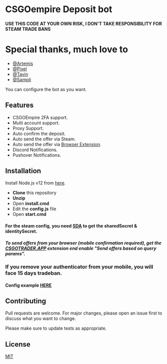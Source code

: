 # CSGOempire Deposit bot

#### USE THIS CODE AT YOUR OWN RISK, I DON'T TAKE RESPONSIBILITY FOR STEAM TRADE BANS

#

# Special thanks, much love to

-   [@Artemis]( https://github.com/Art-em1s )
-   [@Pixel]( https://github.com/PixelBoii )
-   [@Tavin]( https://github.com/tavindev )
-   [@Sampli]( https://github.com/easton36 )

You can configure the bot as you want.

## Features

-   CSGOEmpire 2FA support.
-   Multi account support.
-   Proxy Support.
-   Auto confirm the deposit.
-   Auto send the offer via Steam.
-   Auto send the offer via [Browser Extension](https://csgotrader.app/).
-   Discord Notifications.
-   Pushover Notifications.

## Installation

Install Node.js v12 from [here](https://nodejs.org/dist/v12.17.0/node-v12.17.0-x64.msi).

-   **Clone** this repository
-   **Unzip**
-   Open **install.cmd**
-   Edit the **config.js** file
-   Open **start.cmd**

#### For the steam config, you need [SDA](https://github.com/Jessecar96/SteamDesktopAuthenticator) to get the sharedSecret & identitySecret.

##### To send offers from your browser (mobile confirmation required), get the [CSGOTRADER.APP](https://csgotrader.app/) extension end enable "Send offers based on query params".

### If you remove your authenticator from your mobile, you will face 15 days tradeban.

#### Config example [HERE](https://github.com/antal-k/antal-k-csgoempire-deposit/blob/main/config.js)

## Contributing

Pull requests are welcome. For major changes, please open an issue first to discuss what you want to change.

Please make sure to update tests as appropriate.

## License

[MIT](https://choosealicense.com/licenses/mit/)
